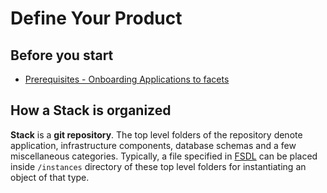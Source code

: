 # **Define Your Product**

## **Before you start** ##
* [Prerequisites - Onboarding Applications to facets](../getting_started/prerequisites.md)

## **How a Stack is organized**

**Stack** is a **git repository**. The top level folders of the repository denote application, infrastructure components,
database schemas and a few miscellaneous categories. Typically, a file specified in [FSDL](../fsdl/gen/README.md) can be placed inside `/instances` directory of these top level folders for 
instantiating an object of that type.


